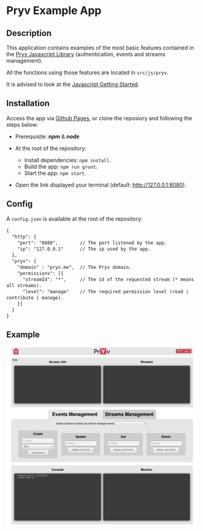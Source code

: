 # Pryv Example App

## Description

This application contains examples of the most basic features contained in the [Pryv Javascript Library](https://github.com/pryv/lib-javascript) (authentication, events and streams management).

All the functions using those features are located in `src/js/pryv`.

It is advised to look at the [Javascript Getting Started](http://api.pryv.com/getting-started/javascript/).

## Installation

Access the app via [Github Pages](https://kerma0.github.io/pryv-example-app/), or clone the reposiory and following the steps below:

* Prerequisite: __*npm*__ & __*node*__

* At the root of the repository:
  * Install dependencies: `npm install`.
  * Build the app: `npm run grunt`.
  * Start the app: `npm start`.

* Open the link displayed your terminal (default: http://127.0.0.1:8080).

## Config

A `config.json` is available at the root of the repository:
```
{
  "http": {
    "port": "8080",        // The port listened by the app.
    "ip": "127.0.0.1"      // The ip used by the app.  
  },
  "pryv": {
    "domain" : "pryv.me",  // The Pryv domain.
    "permissions": [{
      "streamId": "*",     // The id of the requested stream (* means all streams).
      "level": "manage"    // The required permission level (read | contribute | manage).
    }]
  }
}
```

## Example

![Alt Text](./img/example.png)

